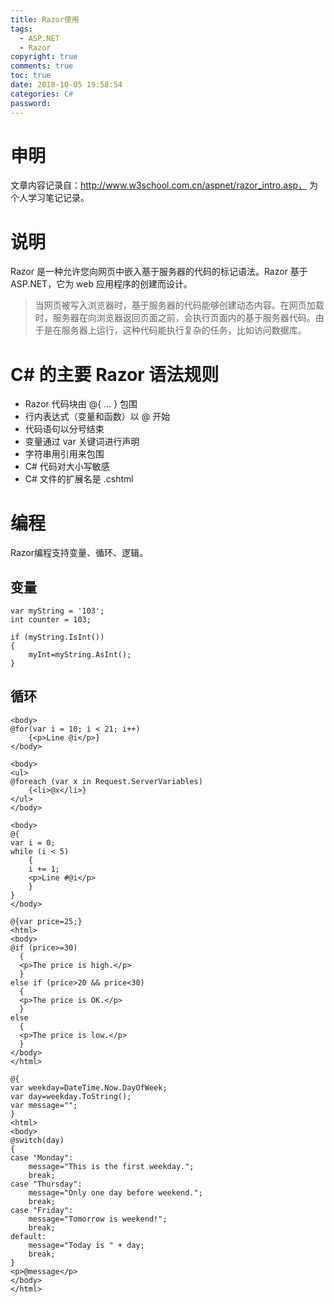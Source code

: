 ```yaml
---
title: Razor使用
tags:
  - ASP.NET
  - Razor
copyright: true
comments: true
toc: true
date: 2018-10-05 19:58:54
categories: C#
password:
---
```


# 申明
文章内容记录自：http://www.w3school.com.cn/aspnet/razor_intro.asp， 为个人学习笔记记录。

# 说明
Razor 是一种允许您向网页中嵌入基于服务器的代码的标记语法。Razor 基于 ASP.NET，它为 web 应用程序的创建而设计。
> 当网页被写入浏览器时，基于服务器的代码能够创建动态内容。在网页加载时，服务器在向浏览器返回页面之前，会执行页面内的基于服务器代码。由于是在服务器上运行，这种代码能执行复杂的任务，比如访问数据库。

# C# 的主要 Razor 语法规则
* Razor 代码块由 @{ ... } 包围
* 行内表达式（变量和函数）以 @ 开始
* 代码语句以分号结束
* 变量通过 var 关键词进行声明
* 字符串用引用来包围
* C# 代码对大小写敏感
* C# 文件的扩展名是 .cshtml

# 编程
Razor编程支持变量、循环、逻辑。

## 变量
~~~
var myString = '103';
int counter = 103; 

if (myString.IsInt())
{
    myInt=myString.AsInt();
}
~~~
## 循环
~~~
<body>
@for(var i = 10; i < 21; i++)
    {<p>Line @i</p>}
</body>
~~~

~~~
<body>
<ul>
@foreach (var x in Request.ServerVariables)
    {<li>@x</li>}
</ul>
</body>
~~~

~~~
<body>
@{
var i = 0;
while (i < 5)
    {
    i += 1;
    <p>Line #@i</p>
    }
}
</body>
~~~

~~~
@{var price=25;}
<html>
<body>
@if (price>=30)
  {
  <p>The price is high.</p>
  }
else if (price>20 && price<30) 
  {
  <p>The price is OK.</p>
  }
else
  {
  <p>The price is low.</p>
  }    
</body>
</html>
~~~

~~~
@{
var weekday=DateTime.Now.DayOfWeek;
var day=weekday.ToString();
var message="";
}
<html>
<body>
@switch(day)
{
case "Monday":
    message="This is the first weekday.";
    break;
case "Thursday":
    message="Only one day before weekend.";
    break;
case "Friday":
    message="Tomorrow is weekend!";
    break;
default:
    message="Today is " + day;
    break;
}
<p>@message</p>
</body>
</html>
~~~